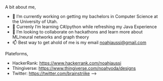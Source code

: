 A bit about me,
- 🔭 I’m currently working on getting my bachelors in Computer Science at the University of Utah.
- 🌱 Currenly I’m learning C#/python while refreshing my Java Experience
- 👯 I’m looking to collaborate on hackathons and learn more about ML/neural networks and graph theory
- 📫 Best way to get ahold of me is my email noahjaussi@gmail.com

Plateforms,
- HackerRank: https://www.hackerrank.com/noahjaussi
- Thingiverse: https://www.thingiverse.com/noahyoda/designs
- Twitter: https://twitter.com/brainstriike
-->
